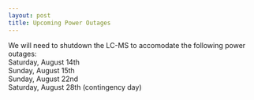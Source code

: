 ```yaml
---
layout: post
title: Upcoming Power Outages
---
```



<div class="message">
  We will need to shutdown the LC-MS to accomodate the following power outages:<br/>
  Saturday, August 14th<br/>
  Sunday, August 15th<br/>
  Sunday, August 22nd<br/>
  Saturday, August 28th (contingency day)<br/>
  
</div>

